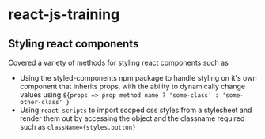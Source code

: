 # react-js-training

## Styling react components

Covered a variety of methods for styling react components such as

- Using the styled-components npm package to handle styling on it's own component that inherits props, with the ability to dynamically change values using `${props => prop method name ? 'some-class' : 'some-other-class' }`
- Using `react-scripts` to import scoped css styles from a stylesheet and render them out by accessing the object and the classname required such as `className={styles.button}`